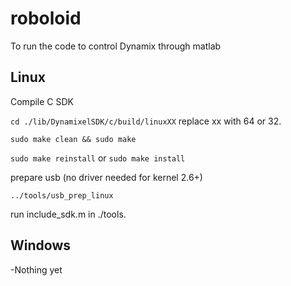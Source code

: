 # roboloid

To run the code to control Dynamix through matlab

## Linux
Compile C SDK

`cd ./lib/DynamixelSDK/c/build/linuxXX` replace xx with 64 or 32.

`sudo make clean && sudo make`

`sudo make reinstall` or `sudo make install`

prepare usb (no driver needed for kernel 2.6+)

`../tools/usb_prep_linux`

run include_sdk.m in ./tools.

## Windows

-Nothing yet



